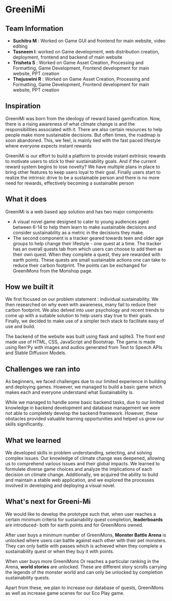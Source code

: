 # GreeniMi 

## Team Information
- **Suchitra M** : Worked on Game GUI and frontend for main website, video editing
- **Tasneem I**: worked on Game development, web distribution creation, deployment, frontend and backend of main website
- **Trisheta S** : Worked on Game Asset Creation, Processing and Formatting, Game Development, Frontend development for main website, PPT creation
- **Thejuswini R** : Worked on Game Asset Creation, Processing and Formatting, Game Development, Frontend development for main website, PPT creation


## Inspiration
GreeniMi was born from the ideology of reward based gamification. Now, there is a rising awareness of what climate change is and the responsibilities associated with it. There are also certain resources to help people make more sustainable decisions. But often times, the roadmap is soon abandoned. This, we feel, is mainly tied with the fast paced lifestyle where everyone expects instant rewards

GreeniMi is our effort to build a platform to provide instant extrinsic rewards to motivate users to stick to their sustainability goals. And if the current reward system begins to lose novelty? We have multiple plans in place to bring other features to keep users loyal to their goal. Finally users start to realize the intrinsic drive to be a sustainable person and there is no more need for rewards, effectively becoming a sustainable person

## What it does
GreeniMi is a web based app solution and has two major components:
- A visual novel game designed to cater to young audiences aged between 6-14 to help them learn to make sustainable decisions and consider sustainability as a metric in the decisions they make. 
- The second component is a tracker geared towards teen and older age groups to help change their lifestyle - one quest at a time. The tracker has an overall quests tab from which users can choose to add them as their own quest. When they complete a quest, they are rewarded with earth points. These quests are small sustainable actions one can take to reduce their carbon footprint. The points can be exchanged for GreeniMons from the Monshop page. 

## How we built it
 We first focused on our problem statement : individual sustainability. We then researched on why even with awareness, many fail to reduce their carbon footprint. We also delved into user psychology and recent trends to come up with a suitable solution to help users stay true to their goals. Finally, we decided to make use of a simpler tech stack to facilitate easy of use and build. 

The backend of the website was built using flask and sqlite3. The front end made use of HTML, CSS, JavaScript and Bootstrap. The game is made using Ren'Py with images and audios generated from Text to Speech APIs and Stable Diffusion Models. 

## Challenges we ran into
As beginners, we faced challenges due to our limited experience in building and deploying games. However, we managed to build a basic game which makes each and everyone understand what Sustainability is. 

While we managed to handle some basic backend tasks, due to our limited knowledge in backend development and database management we were not able to completely develop the backend framework. However, these obstacles provided valuable learning opportunities and helped us grow our skills significantly.

## What we learned
We developed skills in problem understanding, selecting, and solving complex issues. Our knowledge of climate change was deepened, allowing us to comprehend various issues and their global impacts. We learned to formulate diverse game choices and analyze the implications of each decision on climate change. Additionally, we acquired the ability to build and maintain a stable web application, and we explored the processes involved in developing and deploying a visual novel.

## What's next for Greeni-Mi
We would like to develop the prototype such that, when user reaches a certain minimum criteria for sustainability quest completion, **leaderboards** are introduced- both for earth points and for GreeniMons owned. 

After user buys a minimum number of GreeniMons, **Monster Battle Arena** is unlocked where users can battle against each other with their pet monsters. They can only battle with passes which is achieved when they complete a sustainability quest or when they buy it with points. 

When user buys more GreeniMons Or reaches a particular ranking in the Arena, **world stories** are unlocked. These are different story scrolls carrying the legends of the monster world and can only be unlocked by completion sustainability quests. 

Apart from these, we plan to increase our database of quests, GreeniMons as well as increase game scenes for our Eco Play game. 
